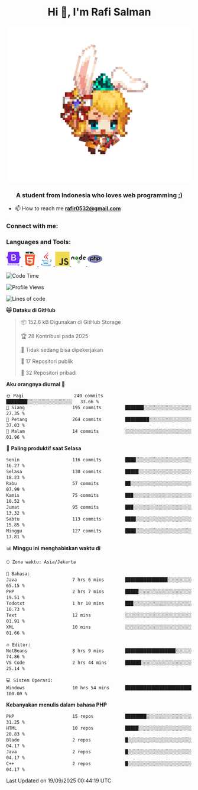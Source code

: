 <h1 align="center">Hi 👋, I'm Rafi Salman</h1>
<img src="img/lp.gif" /> 
<h3 align="center">A student from Indonesia who loves web programming ;)</h3>

- 📫 How to reach me **rafir0532@gmail.com**

<h3 align="left">Connect with me:</h3>
<p align="left">
</p>

<h3 align="left">Languages and Tools:</h3>
<p align="left"> <a href="https://getbootstrap.com" target="_blank" rel="noreferrer"> <img src="https://raw.githubusercontent.com/devicons/devicon/master/icons/bootstrap/bootstrap-plain-wordmark.svg" alt="bootstrap" width="40" height="40"/> </a> <a href="https://www.w3.org/html/" target="_blank" rel="noreferrer"> <img src="https://raw.githubusercontent.com/devicons/devicon/master/icons/html5/html5-original-wordmark.svg" alt="html5" width="40" height="40"/> </a> <a href="https://www.java.com" target="_blank" rel="noreferrer"> <img src="https://raw.githubusercontent.com/devicons/devicon/master/icons/java/java-original.svg" alt="java" width="40" height="40"/> </a> <a href="https://developer.mozilla.org/en-US/docs/Web/JavaScript" target="_blank" rel="noreferrer"> <img src="https://raw.githubusercontent.com/devicons/devicon/master/icons/javascript/javascript-original.svg" alt="javascript" width="40" height="40"/> </a> <a href="https://nodejs.org" target="_blank" rel="noreferrer"> <img src="https://raw.githubusercontent.com/devicons/devicon/master/icons/nodejs/nodejs-original-wordmark.svg" alt="nodejs" width="40" height="40"/> </a> <a href="https://www.php.net" target="_blank" rel="noreferrer"> <img src="https://raw.githubusercontent.com/devicons/devicon/master/icons/php/php-original.svg" alt="php" width="40" height="40"/> </a> </p>

<!--START_SECTION:waka-->
![Code Time](http://img.shields.io/badge/Code%20Time-642%20hrs%201%20min-blue)

![Profile Views](http://img.shields.io/badge/Profil%20dilihat-0-blue)

![Lines of code](https://img.shields.io/badge/Sejak%20Hello%20World%20aku%20telah%20menulis-1.9%20million%20baris%20kode-blue)

**🐱 Dataku di GitHub** 

> 📦 152.6 kB Digunakan di GitHub Storage 
 > 
> 🏆 28 Kontribusi pada 2025
 > 
> 🚫 Tidak sedang bisa dipekerjakan
 > 
> 📜 17 Repositori publik 
 > 
> 🔑 32 Repositori pribadi 
 > 
**Aku orangnya diurnal 🐤** 

```text
🌞 Pagi                   240 commits         ████████░░░░░░░░░░░░░░░░░   33.66 % 
🌆 Siang                  195 commits         ███████░░░░░░░░░░░░░░░░░░   27.35 % 
🌃 Petang                 264 commits         █████████░░░░░░░░░░░░░░░░   37.03 % 
🌙 Malam                  14 commits          ░░░░░░░░░░░░░░░░░░░░░░░░░   01.96 % 
```
📅 **Paling produktif saat Selasa** 

```text
Senin                    116 commits         ████░░░░░░░░░░░░░░░░░░░░░   16.27 % 
Selasa                   130 commits         █████░░░░░░░░░░░░░░░░░░░░   18.23 % 
Rabu                     57 commits          ██░░░░░░░░░░░░░░░░░░░░░░░   07.99 % 
Kamis                    75 commits          ███░░░░░░░░░░░░░░░░░░░░░░   10.52 % 
Jumat                    95 commits          ███░░░░░░░░░░░░░░░░░░░░░░   13.32 % 
Sabtu                    113 commits         ████░░░░░░░░░░░░░░░░░░░░░   15.85 % 
Minggu                   127 commits         ████░░░░░░░░░░░░░░░░░░░░░   17.81 % 
```


📊 **Minggu ini menghabiskan waktu di** 

```text
🕑︎ Zona waktu: Asia/Jakarta

💬 Bahasa: 
Java                     7 hrs 6 mins        ████████████████░░░░░░░░░   65.15 % 
PHP                      2 hrs 7 mins        █████░░░░░░░░░░░░░░░░░░░░   19.51 % 
Todotxt                  1 hr 10 mins        ███░░░░░░░░░░░░░░░░░░░░░░   10.73 % 
Text                     12 mins             ░░░░░░░░░░░░░░░░░░░░░░░░░   01.91 % 
XML                      10 mins             ░░░░░░░░░░░░░░░░░░░░░░░░░   01.66 % 

🔥 Editor: 
NetBeans                 8 hrs 9 mins        ███████████████████░░░░░░   74.86 % 
VS Code                  2 hrs 44 mins       ██████░░░░░░░░░░░░░░░░░░░   25.14 % 

💻 Sistem Operasi: 
Windows                  10 hrs 54 mins      █████████████████████████   100.00 % 
```

**Kebanyakan menulis dalam bahasa PHP** 

```text
PHP                      15 repos            ████████░░░░░░░░░░░░░░░░░   31.25 % 
HTML                     10 repos            █████░░░░░░░░░░░░░░░░░░░░   20.83 % 
Blade                    2 repos             █░░░░░░░░░░░░░░░░░░░░░░░░   04.17 % 
Java                     2 repos             █░░░░░░░░░░░░░░░░░░░░░░░░   04.17 % 
C++                      2 repos             █░░░░░░░░░░░░░░░░░░░░░░░░   04.17 % 
```




 Last Updated on 19/09/2025 00:44:19 UTC
<!--END_SECTION:waka-->
